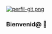 [![perfil-git.png](https://i.postimg.cc/BnXBqwvM/perfil-git.png)](https://postimg.cc/YvBWRRYW)

### Bienvenid@ 👋

<!--
**mafemanriquemoreno/mafemanriquemoreno** is a ✨ _special_ ✨ repository because its `README.md` (this file) appears on your GitHub profile.

Here are some ideas to get you started:

- 🔭 I’m currently working on ...
- 🌱 I’m currently learning ...
- 👯 I’m looking to collaborate on ...
- 🤔 I’m looking for help with ...
- 💬 Ask me about ...
- 📫 How to reach me: ...
- 😄 Pronouns: ...
- ⚡ Fun fact: ...
-->
